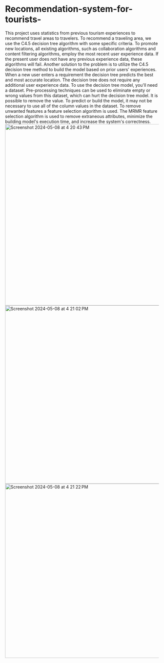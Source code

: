 # Recommendation-system-for-tourists-
This project uses statistics from previous tourism experiences to recommend travel areas to travelers. To recommend a
traveling area, we use the C4.5 decision tree algorithm with some specific criteria. To promote new locations, all existing
algorithms, such as collaboration algorithms and content filtering algorithms, employ the most recent user experience
data. If the present user does not have any previous experience data, these algorithms will fail. Another solution to the
problem is to utilize the C4.5 decision tree method to build the model based on prior users' experiences. When a new
user enters a requirement the decision tree predicts the best and most accurate location. The decision tree does not
require any additional user experience data. To use the decision tree model, you'll need a dataset. Pre-processing
techniques can be used to eliminate empty or wrong values from this dataset, which can hurt the decision tree model. It
is possible to remove the value. To predict or build the model, it may not be necessary to use all of the column values in
the dataset. To remove unwanted features a feature selection algorithm is used. The MRMR feature selection algorithm
is used to remove extraneous attributes, minimize the building model's execution time, and increase the system's
correctness.
<img width="592" alt="Screenshot 2024-05-08 at 4 20 43 PM" src="https://github.com/user-attachments/assets/e45e132b-2d90-4c7b-b857-ce889af22880">
<img width="582" alt="Screenshot 2024-05-08 at 4 21 02 PM" src="https://github.com/user-attachments/assets/f3024e50-9a15-44f8-9a92-3f7d8209e375">
<img width="569" alt="Screenshot 2024-05-08 at 4 21 22 PM" src="https://github.com/user-attachments/assets/bd30d047-1fdf-449f-a074-6feb71b9e7c6">
